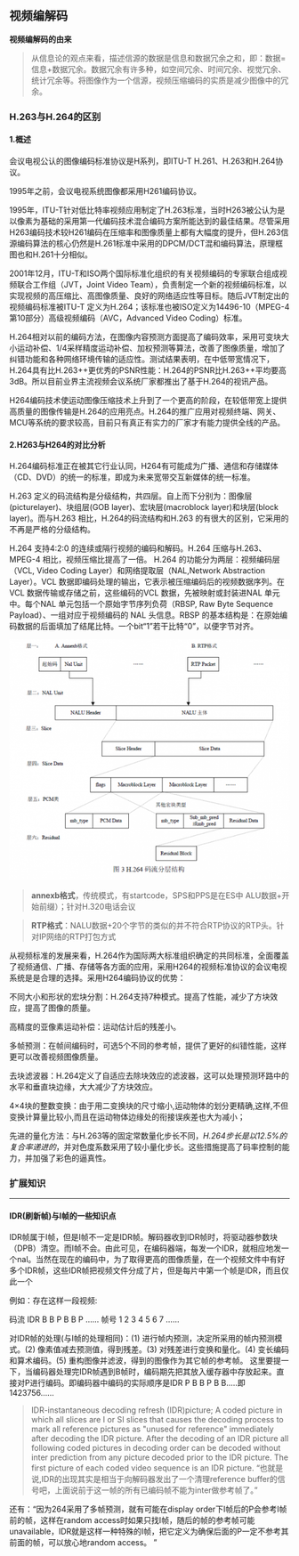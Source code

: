 ## 视频编解码
**视频编解码的由来**
> 从信息论的观点来看，描述信源的数据是信息和数据冗余之和，即：数据=信息+数据冗余。数据冗余有许多种，如空间冗余、时间冗余、视觉冗余、统计冗余等。将图像作为一个信源，视频压缩编码的实质是减少图像中的冗余。

### H.263与H.264的区别

#### 1.概述

会议电视公认的图像编码标准协议是H系列，即ITU-T H.261、H.263和H.264协议。

1995年之前，会议电视系统图像都采用H261编码协议。

1995年，ITU-T针对低比特率视频应用制定了H.263标准，当时H263被公认为是以像素为基础的采用第一代编码技术混合编码方案所能达到的最佳结果。尽管采用H263编码技术较H261编码在压缩率和图像质量上都有大幅度的提升，但H.263信源编码算法的核心仍然是H.261标准中采用的DPCM/DCT混和编码算法，原理框图也和H.261十分相似。

2001年12月，ITU-T和ISO两个国际标准化组织的有关视频编码的专家联合组成视频联合工作组（JVT，Joint Video Team），负责制定一个新的视频编码标准，以实现视频的高压缩比、高图像质量、良好的网络适应性等目标。随后JVT制定出的视频编码标准被ITU-T 定义为H.264；该标准也被ISO定义为14496-10（MPEG-4 第10部分）高级视频编码（AVC，Advanced Video Coding）标准。

H.264相对以前的编码方法，在图像内容预测方面提高了编码效率，采用可变块大小运动补偿、1/4采样精度运动补偿、加权预测等算法，改善了图像质量，增加了纠错功能和各种网络环境传输的适应性。测试结果表明，在中低带宽情况下，H.264具有比H.263++更优秀的PSNR性能：H.264的PSNR比H.263++平均要高3dB。所以目前业界主流视频会议系统厂家都推出了基于H.264的视讯产品。

H264编码技术使运动图像压缩技术上升到了一个更高的阶段，在较低带宽上提供高质量的图像传输是H.264的应用亮点。H.264的推广应用对视频终端、网关、MCU等系统的要求较高，目前只有真正有实力的厂家才有能力提供全线的产品。

#### 2.H263与H264的对比分析

H.264编码标准正在被其它行业认同，H264有可能成为广播、通信和存储媒体（CD、DVD）的统一的标准，即成为未来宽带交互新媒体的统一标准。

H.263 定义的码流结构是分级结构，共四层。自上而下分别为：图像层(picturelayer)、块组层(GOB  layer)、宏块层(macroblock  layer)和块层(block  layer)。而与H.263 相比，H.264的码流结构和H.263 的有很大的区别，它采用的不再是严格的分级结构。


H.264 支持4:2:0 的连续或隔行视频的编码和解码。H.264 压缩与H.263、MPEG-4 相比，视频压缩比提高了一倍。 H.264 的功能分为两层：视频编码层（VCL, Video Coding Layer）和网络提取层（NAL,Network Abstraction Layer）。VCL 数据即编码处理的输出，它表示被压缩编码后的视频数据序列。在VCL 数据传输或存储之前，这些编码的VCL 数据，先被映射或封装进NAL 单元中。每个NAL 单元包括一个原始字节序列负荷（RBSP, Raw Byte Sequence Payload）、一组对应于视频编码的 NAL 头信息。RBSP 的基本结构是：在原始编码数据的后面填加了结尾比特。一个bit“1”若干比特“0”，以便字节对齐。

![xx](img/h264str.png)

> **annexb格式**，传统模式，有startcode，SPS和PPS是在ES中 ALU数据+开始前缀）；针对H.320电话会议

> **RTP格式**：NALU数据+20个字节的类似的并不符合RTP协议的RTP头。针对IP网络的RTP打包方式

从视频标准的发展来看，H.264作为国际两大标准组织确定的共同标准，全面覆盖了视频通信、广播、存储等各方面的应用，采用H264的视频标准协议的会议电视系统是是合理的选择。采用H264编码协议的优势：

不同大小和形状的宏块分割：H.264支持7种模式。提高了性能，减少了方块效应，提高了图像的质量。

高精度的亚像素运动补偿：运动估计后的残差小。

多帧预测：在帧间编码时，可选5个不同的参考帧，提供了更好的纠错性能，这样更可以改善视频图像质量。

去块滤波器：H.264定义了自适应去除块效应的滤波器，这可以处理预测环路中的水平和垂直块边缘，大大减少了方块效应。

4×4块的整数变换：由于用二变换块的尺寸缩小,运动物体的划分更精确,这样,不但变换计算量比较小,而且在运动物体边缘处的衔接误疾差也大为减小；

先进的量化方法：与H.263等的固定常数量化步长不同，*H.264步长是以12.5%的复合率递进的*，并对色度系数采用了较小量化步长。这些措施提高了码率控制的能力，并加强了彩色的逼真性。


### 扩展知识
- - -

#### IDR(刷新帧)与I帧的一些知识点

IDR帧属于I帧，但是I帧不一定是IDR帧。解码器收到IDR帧时，将驱动器参数块（DPB）清空。而I帧不会。由此可见，在编码器端，每发一个IDR，就相应地发一个nal。当然在现在的编码中，为了取得更高的图像质量，在一个视频文件中有好多个IDR帧，这些IDR帧把视频文件分成了片，但是每片中第一个帧是IDR，而且仅此一个

例如：存在这样一段视频:
 
码流	IDR	B	B	P	B	B	P	……
帧号	1	2	3	4	5	6	7	……
 
 
对IDR帧的处理(与I帧的处理相同)：(1) 进行帧内预测，决定所采用的帧内预测模式。(2) 像素值减去预测值，得到残差。(3) 对残差进行变换和量化。(4) 变长编码和算术编码。(5) 重构图像并滤波，得到的图像作为其它帧的参考帧。
这里要提一下，当编码器处理完IDR帧遇到B帧时，编码期先把其放入缓存器中存放起来。直接对P进行编码。即编码器中编码的实际顺序是IDR P B B P B B…..即1423756……

>IDR-instantaneous decoding refresh (IDR)picture; 
      A coded picture in which all slices are I or SI slices that causes the decoding process to mark all reference pictures as "unused for reference" immediately after decoding the IDR picture. After the decoding of an IDR picture all following coded pictures in decoding order can be decoded without inter prediction from any picture decoded prior to the IDR picture. The first picture of each coded video sequence is an IDR picture. 
    “也就是说,IDR的出现其实是相当于向解码器发出了一个清理reference buffer的信号吧，上面说前于这一帧的所有已编码帧不能为inter做参考帧了。” 

还有：“因为264采用了多帧预测，就有可能在display order下I帧后的P会参考I帧前的帧，这样在random access时如果只找I帧，随后的帧的参考帧可能unavailable，IDR就是这样一种特殊的I帧，把它定义为确保后面的P一定不参考其前面的帧，可以放心地random access。 ”
 

